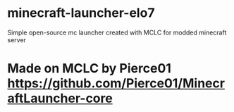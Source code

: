 # minecraft-launcher-elo7
Simple open-source mc launcher created with MCLC for modded minecraft server

# Made on MCLC by Pierce01 https://github.com/Pierce01/MinecraftLauncher-core

 